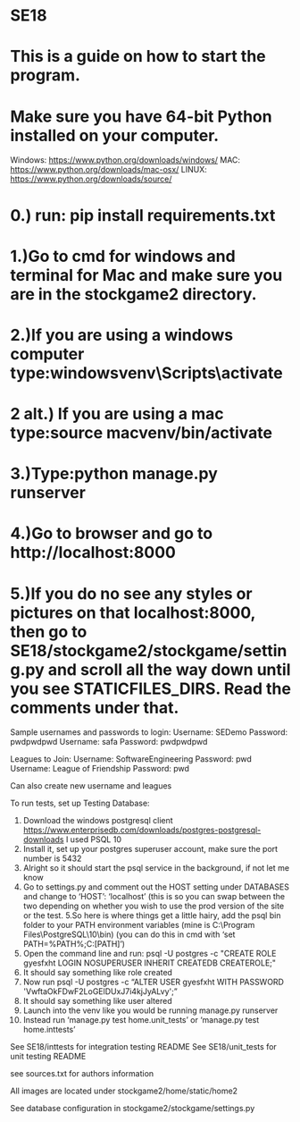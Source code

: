 # SE18
# This is a guide on how to start the program.
# Make sure you have 64-bit Python installed on your computer. 
Windows: https://www.python.org/downloads/windows/
MAC: https://www.python.org/downloads/mac-osx/
LINUX: https://www.python.org/downloads/source/
# 0.) run: pip install requirements.txt
# 1.)Go to cmd for windows and terminal for Mac and make sure you are in the stockgame2 directory. 
# 2.)If you are using a windows computer type:windowsvenv\Scripts\activate
# 2 alt.) If you are using a mac type:source macvenv/bin/activate
# 3.)Type:python manage.py runserver
# 4.)Go to browser and go to http://localhost:8000
# 5.)If you do no see any styles or pictures on that localhost:8000, then go to SE18/stockgame2/stockgame/setting.py and scroll all the way down until you see STATICFILES_DIRS. Read the comments under that.

Sample usernames and passwords to login:
Username: SEDemo		Password: pwdpwdpwd
Username: safa			Password: pwdpwdpwd

Leagues to Join:
Username: SoftwareEngineering	Password: pwd
Username: League of Friendship 	Password: pwd

Can also create new username and leagues

To run tests, set up Testing Database:
1. Download the windows postgresql client https://www.enterprisedb.com/downloads/postgres-postgresql-downloads
I used PSQL 10
2. Install it, set up your postgres superuser account, make sure the port number is 5432
3. Alright so it should start the psql service in the background, if not let me know
4. Go to settings.py and comment out the HOST setting under DATABASES and change to ‘HOST’: ‘localhost’ (this is so you can swap between the two depending on whether you wish to use the prod version of the site or the test.
5.So here is where things get a little hairy, add the psql bin folder to your PATH environment variables (mine is C:\Program Files\PostgreSQL\10\bin)
	(you can do this in cmd with ‘set PATH=%PATH%;C:\[PATH]’)
6. Open the command line and run:
psql -U postgres -c "CREATE ROLE gyesfxht LOGIN NOSUPERUSER INHERIT CREATEDB CREATEROLE;"
7. It should say something like role created
8. Now run 
psql -U postgres -c “ALTER USER gyesfxht  WITH PASSWORD 'VwftaOkFDwF2LoGElDUxJ7i4kjJyALvy';”
9. It should say something like user altered
10. Launch into the venv like you would be running manage.py runserver
11. Instead run ‘manage.py test home.unit_tests’ or ‘manage.py test home.inttests’


See SE18/inttests for integration testing README
See SE18/unit_tests for unit testing README

see sources.txt for authors information

All images are located under stockgame2/home/static/home2

See database configuration in stockgame2/stockgame/settings.py




